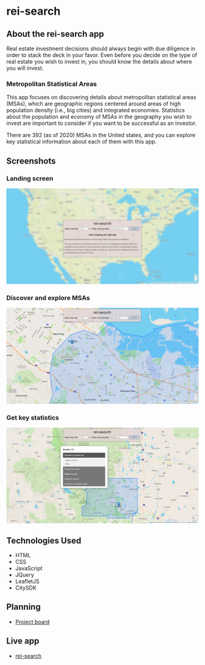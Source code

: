 # rei-search

## About the rei-search app

Real estate investment decisions should always begin with due diligence in order to stack the deck in your favor. Even before you decide on the type of real estate you wish to invest in, you should know the details about where you will invest.

### Metropolitan Statistical Areas
This app focuses on discovering details about metropolitan statistical areas (MSAs), which are geographic regions centered around areas of high population density (i.e., big cities) and integrated economies. Statistics about the population and economy of MSAs in the geography you wish to invest are important to consider if you want to be successful as an investor.

There are 392 (as of 2020) MSAs in the United states, and you can explore key statistical information about each of them with this app.

## Screenshots
### Landing screen
![Landing screen](images/screenshots/rei-search-landing.png)

### Discover and explore MSAs
![Close up view of MSA boundary and geography](images/screenshots/rei-search-close-up-map.png)

### Get key statistics 
![Zoomed out view of MSA with statistics showing](images/screenshots/rei-search-map-with-stats.png)

## Technologies Used
- HTML
- CSS
- JavaScript
- JQuery
- LeafletJS
- CitySDK

## Planning
- [Project board](https://github.com/users/bradrivenburgh/projects/1)

## Live app
- [rei-search](https://bradrivenburgh.github.io/rei-search/)
